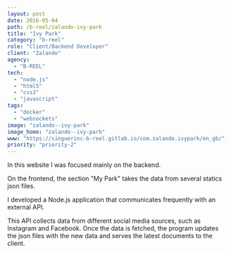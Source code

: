 ```yaml
---
layout: post
date: 2016-05-04
path: /b-reel/zalando-ivy-park
title: "Ivy Park"
category: "b-reel"
role: "Client/Backend Developer"
client: "Zalando"
agency:
  - "B-REEL"
tech:
  - "node.js"
  - "html5"
  - "css3"
  - "javascript"
tags:
  - "docker"
  - "websockets"
image: "zalando--ivy-park"
image_home: "zalando--ivy-park"
www: "https://singuerinc-b-reel.gitlab.io/com.zalando.ivypark/en_gb/"
priority: "priority-2"
---
```


In this website I was focused mainly on the backend.

On the frontend, the section "My Park" takes the data from several statics json files.

I developed a Node.js application that communicates frequently with an external API.

This API collects data from different social media sources, such as Instagram and Facebook.
Once the data is fetched, the program updates the json files with the new data and serves the latest documents to the client.
